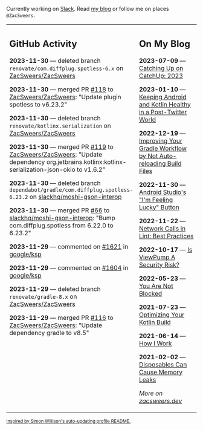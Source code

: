 Currently working on [Slack](https://slack.com/). Read [my blog](https://zacsweers.dev/) or follow me on places `@ZacSweers`.

<table><tr><td valign="top" width="60%">

## GitHub Activity
<!-- githubActivity starts -->
**2023-11-30** — deleted branch `renovate/com.diffplug.spotless-6.x` on [ZacSweers/ZacSweers](https://github.com/ZacSweers/ZacSweers)

**2023-11-30** — merged PR [#118](https://github.com/ZacSweers/ZacSweers/pull/118) to [ZacSweers/ZacSweers](https://github.com/ZacSweers/ZacSweers): "Update plugin spotless to v6.23.2"

**2023-11-30** — deleted branch `renovate/kotlinx.serialization` on [ZacSweers/ZacSweers](https://github.com/ZacSweers/ZacSweers)

**2023-11-30** — merged PR [#119](https://github.com/ZacSweers/ZacSweers/pull/119) to [ZacSweers/ZacSweers](https://github.com/ZacSweers/ZacSweers): "Update dependency org.jetbrains.kotlinx:kotlinx-serialization-json-okio to v1.6.2"

**2023-11-30** — deleted branch `dependabot/gradle/com.diffplug.spotless-6.23.2` on [slackhq/moshi-gson-interop](https://github.com/slackhq/moshi-gson-interop)

**2023-11-30** — merged PR [#66](https://github.com/slackhq/moshi-gson-interop/pull/66) to [slackhq/moshi-gson-interop](https://github.com/slackhq/moshi-gson-interop): "Bump com.diffplug.spotless from 6.22.0 to 6.23.2"

**2023-11-29** — commented on [#1621](https://github.com/google/ksp/issues/1621#issuecomment-1832832852) in [google/ksp](https://github.com/google/ksp)

**2023-11-29** — commented on [#1604](https://github.com/google/ksp/issues/1604#issuecomment-1832828343) in [google/ksp](https://github.com/google/ksp)

**2023-11-29** — deleted branch `renovate/gradle-8.x` on [ZacSweers/ZacSweers](https://github.com/ZacSweers/ZacSweers)

**2023-11-29** — merged PR [#116](https://github.com/ZacSweers/ZacSweers/pull/116) to [ZacSweers/ZacSweers](https://github.com/ZacSweers/ZacSweers): "Update dependency gradle to v8.5"
<!-- githubActivity ends -->
</td><td valign="top" width="40%">

## On My Blog
<!-- blog starts -->
**2023-07-09** — [Catching Up on CatchUp: 2023](https://www.zacsweers.dev/catching-up-on-catchup-2023/)

**2023-01-10** — [Keeping Android and Kotlin Healthy in a Post-Twitter World](https://www.zacsweers.dev/keeping-android-healthy/)

**2022-12-19** — [Improving Your Gradle Workflow by Not Auto-reloading Build Files](https://www.zacsweers.dev/improving-your-workflow-by-not-auto-reloading-build-files/)

**2022-11-30** — [Android Studio's "I'm Feeling Lucky" Button](https://www.zacsweers.dev/android-studios-im-feeling-lucky-button/)

**2022-11-22** — [Network Calls in Lint: Best Practices](https://www.zacsweers.dev/network-calls-in-lint-best-practices/)

**2022-10-17** — [Is ViewPump A Security Risk?](https://www.zacsweers.dev/is-viewpump-a-security-risk/)

**2022-05-23** — [You Are Not Blocked](https://www.zacsweers.dev/you-are-not-blocked/)

**2021-07-23** — [Optimizing Your Kotlin Build](https://www.zacsweers.dev/optimizing-your-kotlin-build/)

**2021-06-14** — [How I Work](https://www.zacsweers.dev/how-i-work/)

**2021-02-02** — [Disposables Can Cause Memory Leaks](https://www.zacsweers.dev/disposables-can-cause-memory-leaks/)
<!-- blog ends -->
_More on [zacsweers.dev](https://zacsweers.dev/)_
</td></tr></table>

<sub><a href="https://simonwillison.net/2020/Jul/10/self-updating-profile-readme/">Inspired by Simon Willison's auto-updating profile README.</a></sub>